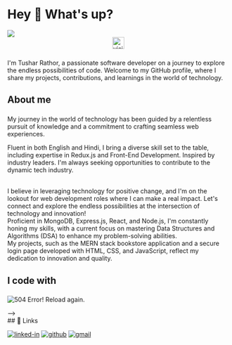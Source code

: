 <h1 align="left">Hey 👋 What's up?</h1>
<div>
<img align="center" src="https://i.imgur.com/4ASafy0.png">
</div>
<div align="center">   
    <img src="https://visitor-badge.laobi.icu/badge?page_id=EmazinUs.EmazinUs" alt="visitors" height="27px" width="auto">
</div>
<div align="center">
<!--   <a href="https://github.com/EmazinUs">
    <img src="https://hits.seeyoufarm.com/api/count/incr/badge.svg?url=https%3A%2F%2Fgithub.com%2FEmazinUs" alt="Visitors">
  </a> -->
</div>



###

<p align="left">  I'm Tushar Rathor, a passionate software developer on a journey to explore the endless possibilities of code. Welcome to my GitHub profile, where I share my projects, contributions, and learnings in the world of technology.</p>

###

<h2 align="left">About me</h2>

###

<p align="left"> My journey in the world of technology has been guided by a relentless pursuit of knowledge and a commitment to crafting seamless web experiences.



Fluent in both English and Hindi, I bring a diverse skill set to the table, including expertise in Redux.js and Front-End Development. Inspired by industry leaders. I'm always seeking opportunities to contribute to the dynamic tech industry.

<br>I believe in leveraging technology for positive change, and I'm on the lookout for web development roles where I can make a real impact. Let's connect and explore the endless possibilities at the intersection of technology and innovation!<br>Proficient in MongoDB, Express.js, React, and Node.js, I'm constantly honing my skills, with a current focus on mastering Data Structures and Algorithms (DSA) to enhance my problem-solving abilities.<br> My projects, such as the MERN stack bookstore application and a secure login page developed with HTML, CSS, and JavaScript, reflect my dedication to innovation and quality.</p>

###

<h2 align="left">I code with</h2>

###
 <img
            className="w-full h-auto"
            src="https://skillicons.dev/icons?i=appwrite,aws,babel,bootstrap,css,figma,git,github,html,ipfs,js,jquery,linux,mongodb,mysql,netlify,nextjs,nodejs,npm,postgres,react,redux,replit,sass,tailwind,vercel,vite,vscode,yarn,express,materialui&perline=15"
            alt="504 Error! Reload again."
            loading="lazy"
          />
<div align="left">
<!--   <img src="https://cdn.jsdelivr.net/gh/devicons/devicon/icons/javascript/javascript-original.svg" height="40" alt="javascript logo"  />
  <img width="12" />
  <img src="https://cdn.jsdelivr.net/gh/devicons/devicon/icons/typescript/typescript-original.svg" height="40" alt="typescript logo"  />
  <img width="12" />
  <img src="https://cdn.jsdelivr.net/gh/devicons/devicon/icons/react/react-original.svg" height="40" alt="react logo"  />
  <img width="12" />
  <img src="https://cdn.jsdelivr.net/gh/devicons/devicon/icons/nextjs/nextjs-original.svg" height="40" alt="nextjs logo"  />
  <img width="12" />
<!--   <img src="https://cdn.jsdelivr.net/gh/devicons/devicon/icons/storybook/storybook-original.svg" height="40" alt="storybook logo"  />
  <img width="12" /> -->
<!--   <img src="https://cdn.jsdelivr.net/gh/devicons/devicon/icons/nodejs/nodejs-original.svg" height="40" alt="nodejs logo"  />
  <img width="12" /> --> -->
<!--   <img src="https://cdn.jsdelivr.net/gh/devicons/devicon/icons/nestjs/nestjs-plain.svg" height="40" alt="nestjs logo"  />
  <img width="12" />
  <img src="https://cdn.jsdelivr.net/gh/devicons/devicon/icons/jest/jest-plain.svg" height="40" alt="jest logo"  /> -->
</div>
## 🔗 Links

[![linked-in](https://img.shields.io/badge/Linked_In-0077B5?style=for-the-badge&logo=LinkedIn&logoColor=white)](https://www.linkedin.com/in/tushar-rathor-14842b257/)
[![github](https://img.shields.io/badge/GitHub-000000?style=for-the-badge&logo=GitHub&logoColor=white)](https://github.com/EmazinUs)
[![gmail](https://img.shields.io/badge/Gmail-D14836?style=for-the-badge&logo=Gmail&logoColor=white)](mailto:tusharrathoredith@gmail.com)


###
